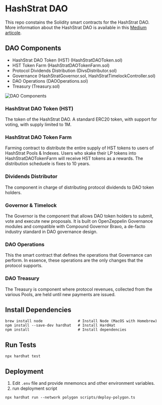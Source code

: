 # HashStrat DAO

This repo constains the Solidity smart contracts for the HashStrat DAO.
More information about the HashStrat DAO is available in this [Medium articole](https://medium.com/@hashstrat/hashstrat-dao-c37fcdda1c1a).


## DAO Components

- HashStrat DAO Token (HST) (HashStratDAOToken.sol)
- HST Token Farm (HashStratDAOTokenFarm.sol)
- Protocol Dividends Distribution (DivsDistributor.sol)
- Governance (HashStratGovernor.sol, HashStratTimelockController.sol)
- DAO Operations (DAOOperations.sol)
- Treasury (Treasury.sol)

![DAO Components](https://miro.medium.com/max/4800/1*I5HaOLoL_eTPEzHg6-IljQ.png)


### HashStrat DAO Token (HST)
The token of the HashStrat DAO. 
A standard ERC20 token, with support for voting, with supply limited to 1M.


### HashStrat DAO Token Farm
Farming contract to distribute the entire supply of HST tokens to users of HashStrat Pools & Indexes.
Users who skake their LP tokens into HashStratDAOTokenFarm will receive HST tokens as a rewards.
The distribution scheduele is fixes to 10 years.


### Dividends Distributor
The component in charge of distributing protocol dividends to DAO token holders.


### Governor & Timelock
The Governor is the component that allows DAO token holders to submit, vote and execute new proposals. It is built on OpenZeppelin Governance modules and compatible with Compound Governor Bravo, a de-facto industry standard in DAO governance design.


### DAO Operations
This the smart contract that defines the operations that Governance can perform. In essence, these operations are the only changes that the protocol supports.


### DAO Treasury
The Treasury is component where protocol revenues, collected from the various Pools, are held until new payments are issued.


## Install Dependencies

```shell
brew install node                # Install Node (MacOS with Homebrew)
npm install --save-dev hardhat   # Install HardHat
npm install                      # Install dependencies

```

##  Run Tests
```shell
npx hardhat test
```

##  Deployment 
1. Edit `.env` file and provide mnemoncs and other environment variables.
2. run deployment script

```shell
npx hardhat run --network polygon scripts/deploy-polygon.ts
```
